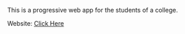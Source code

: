 This is a progressive web app for the students of a college.

Website: [Click Here](https://rajshahicollege-math.web.app/)

